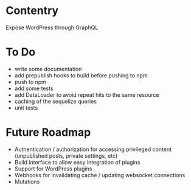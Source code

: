 # Contentry
Expose WordPress through GraphQL

# To Do
- write some documentation
- add prepublish hooks to build before pushing to npm
- push to npm
- add some tests
- add DataLoader to avoid repeat hits to the same resource
- caching of the sequelize queries
- unit tests

# Future Roadmap
- Authentication / authorization for accessing privileged content (unpublished posts, private settings, etc)
- Build interface to allow easy integration of plugins
- Support for WordPress plugins
- Webhooks for invalidating cache / updating websocket connections
- Mutations
